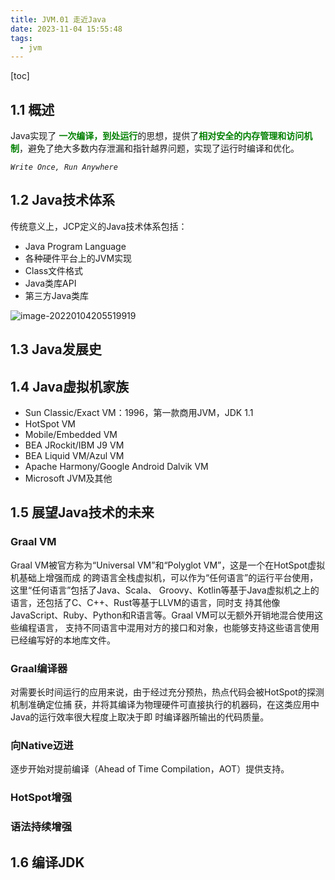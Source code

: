 ```yaml
---
title: JVM.01 走近Java
date: 2023-11-04 15:55:48
tags:
  - jvm
---
```

[toc]



## 1.1 概述

Java实现了 <font color="green">**一次编译，到处运行**</font>的思想，提供了<font color="green">**相对安全的内存管理和访问机制**</font>，避免了绝大多数内存泄漏和指针越界问题，实现了运行时编译和优化。

*`Write Once, Run Anywhere`*

## 1.2 Java技术体系

传统意义上，JCP定义的Java技术体系包括：

- Java Program Language
- 各种硬件平台上的JVM实现
- Class文件格式
- Java类库API
- 第三方Java类库

![image-20220104205519919](https://cdn.astero.xyz/img/202201042055535.png)

## 1.3 Java发展史

## 1.4 Java虚拟机家族

- Sun Classic/Exact VM：1996，第一款商用JVM，JDK 1.1
- HotSpot VM
- Mobile/Embedded VM
- BEA JRockit/IBM J9 VM
- BEA Liquid VM/Azul VM
- Apache Harmony/Google Android Dalvik VM
- Microsoft JVM及其他

## 1.5 展望Java技术的未来

### Graal VM

Graal VM被官方称为“Universal VM”和“Polyglot VM”，这是一个在HotSpot虚拟机基础上增强而成 的跨语言全栈虚拟机，可以作为“任何语言”的运行平台使用，这里“任何语言”包括了Java、Scala、 Groovy、Kotlin等基于Java虚拟机之上的语言，还包括了C、C++、Rust等基于LLVM的语言，同时支 持其他像JavaScript、Ruby、Python和R语言等。Graal VM可以无额外开销地混合使用这些编程语言， 支持不同语言中混用对方的接口和对象，也能够支持这些语言使用已经编写好的本地库文件。

### Graal编译器

对需要长时间运行的应用来说，由于经过充分预热，热点代码会被HotSpot的探测机制准确定位捕 获，并将其编译为物理硬件可直接执行的机器码，在这类应用中Java的运行效率很大程度上取决于即 时编译器所输出的代码质量。

### 向Native迈进

逐步开始对提前编译（Ahead of Time Compilation，AOT）提供支持。

### HotSpot增强

### 语法持续增强

## 1.6 编译JDK

